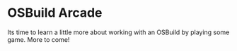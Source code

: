 # OSBuild Arcade

Its time to learn a little more about working with an OSBuild by playing some game.  More to come!

